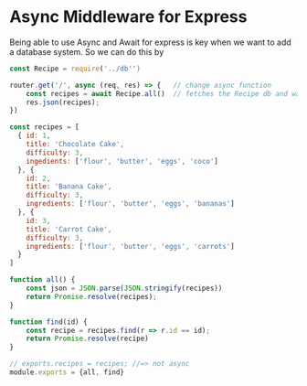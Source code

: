 # Async Middleware for Express

Being able to use Async and Await for express is key when we want to add a database system. So we can do this by

```js
const Recipe = require('../db'')

router.get('/', async (req, res) => {	// change async function
    const recipes = await Recipe.all()	// fetches the Recipe db and waits for all of the sync files
    res.json(recipes);
})
```

```js
const recipes = [
  { id: 1, 
   	title: 'Chocolate Cake', 
   	difficulty: 3, 
   	ingedients: ['flour', 'butter', 'eggs', 'coco']
  }, {
    id: 2,
    title: 'Banana Cake',
    difficulty: 3,
    ingredients: ['flour', 'butter', 'eggs', 'bananas']
  }, {
    id: 3,
    title: 'Carrot Cake',
    difficulty: 3,
    ingredients: ['flour', 'butter', 'eggs', 'carrots']
  }
]

function all() {
    const json = JSON.parse(JSON.stringify(recipes))
    return Promise.resolve(recipes);
}

function find(id) {
    const recipe = recipes.find(r => r.id == id);
    return Promise.resolve(recipe)
}

// exports.recipes = recipes; //=> not async
module.exports = {all, find}

```


